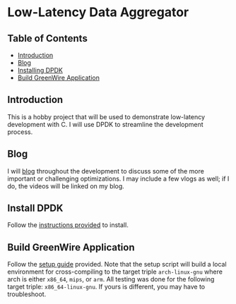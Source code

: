 # Low-Latency Data Aggregator

## Table of Contents
- [Introduction](#introduction)
- [Blog](#blog)
- [Installing DPDK](#install-dpdk)
- [Build GreenWire Application](#application-setup)

## Introduction
This is a hobby project that will be used to demonstrate low-latency development with C.  I will use DPDK
to streamline the development process.

## Blog
I will [blog](https://blog.thecodeguardian.dev) throughout the development to discuss some of the more important or challenging optimizations.  I may include a few vlogs as well; if I do, the videos will be linked on my blog.

## Install DPDK
Follow the [instructions provided](docs/install.md) to install.

## Build GreenWire Application
Follow the [setup guide](docs/appsetup.md) provided.  Note that the setup script will build a local
environment for cross-compiling to the target triple `arch-linux-gnu` where arch is either `x86_64`, `mips`, or `arm`.  All testing was done for the following target triple: `x86_64-linux-gnu`.  If yours is different, you may have to troubleshoot.